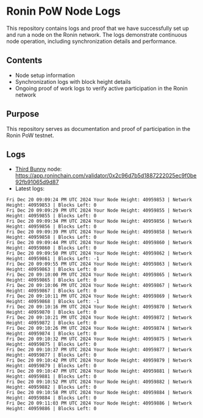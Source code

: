 # Ronin PoW Node Logs

This repository contains logs and proof that we have successfully set up and run a node on the Ronin network. The logs demonstrate continuous node operation, including synchronization details and performance.

## Contents

- Node setup information
- Synchronization logs with block height details
- Ongoing proof of work logs to verify active participation in the Ronin network

## Purpose

This repository serves as documentation and proof of participation in the Ronin PoW testnet.

## Logs

- [Third Bunny](https://thirdbunny.xyz/) node: https://app.roninchain.com/validator/0x2c96d7b5d1887222025ec9f0be92fb91065d9d87
- Latest logs:
```
Fri Dec 20 09:09:24 PM UTC 2024 Your Node Height: 40959853 | Network Height: 40959853 | Blocks Left: 0
Fri Dec 20 09:09:29 PM UTC 2024 Your Node Height: 40959855 | Network Height: 40959855 | Blocks Left: 0
Fri Dec 20 09:09:34 PM UTC 2024 Your Node Height: 40959856 | Network Height: 40959856 | Blocks Left: 0
Fri Dec 20 09:09:39 PM UTC 2024 Your Node Height: 40959858 | Network Height: 40959858 | Blocks Left: 0
Fri Dec 20 09:09:44 PM UTC 2024 Your Node Height: 40959860 | Network Height: 40959860 | Blocks Left: 0
Fri Dec 20 09:09:50 PM UTC 2024 Your Node Height: 40959862 | Network Height: 40959861 | Blocks Left: -1
Fri Dec 20 09:09:55 PM UTC 2024 Your Node Height: 40959863 | Network Height: 40959863 | Blocks Left: 0
Fri Dec 20 09:10:00 PM UTC 2024 Your Node Height: 40959865 | Network Height: 40959865 | Blocks Left: 0
Fri Dec 20 09:10:06 PM UTC 2024 Your Node Height: 40959867 | Network Height: 40959867 | Blocks Left: 0
Fri Dec 20 09:10:11 PM UTC 2024 Your Node Height: 40959869 | Network Height: 40959868 | Blocks Left: -1
Fri Dec 20 09:10:16 PM UTC 2024 Your Node Height: 40959870 | Network Height: 40959870 | Blocks Left: 0
Fri Dec 20 09:10:21 PM UTC 2024 Your Node Height: 40959872 | Network Height: 40959872 | Blocks Left: 0
Fri Dec 20 09:10:26 PM UTC 2024 Your Node Height: 40959874 | Network Height: 40959874 | Blocks Left: 0
Fri Dec 20 09:10:32 PM UTC 2024 Your Node Height: 40959875 | Network Height: 40959875 | Blocks Left: 0
Fri Dec 20 09:10:37 PM UTC 2024 Your Node Height: 40959877 | Network Height: 40959877 | Blocks Left: 0
Fri Dec 20 09:10:42 PM UTC 2024 Your Node Height: 40959879 | Network Height: 40959879 | Blocks Left: 0
Fri Dec 20 09:10:47 PM UTC 2024 Your Node Height: 40959881 | Network Height: 40959881 | Blocks Left: 0
Fri Dec 20 09:10:52 PM UTC 2024 Your Node Height: 40959882 | Network Height: 40959882 | Blocks Left: 0
Fri Dec 20 09:10:58 PM UTC 2024 Your Node Height: 40959884 | Network Height: 40959884 | Blocks Left: 0
Fri Dec 20 09:11:03 PM UTC 2024 Your Node Height: 40959886 | Network Height: 40959886 | Blocks Left: 0
```
